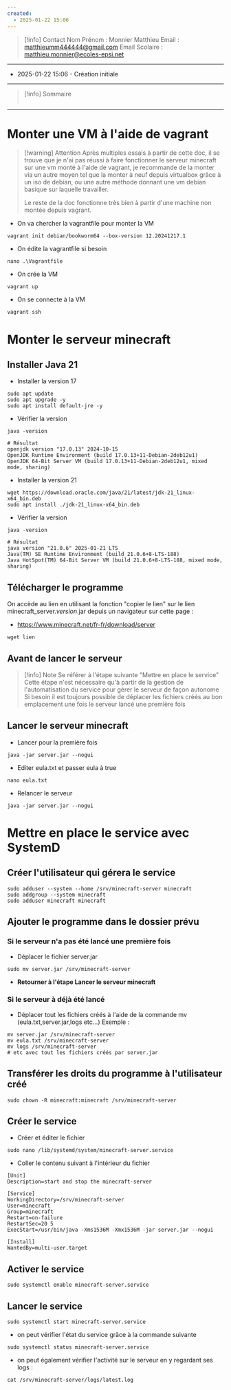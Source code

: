 ```yaml
---
created:
  - 2025-01-22 15:06
---
```

>[!info] Contact 
Nom Prénom : Monnier Matthieu
Email : matthieumm444444@gmail.com
Email Scolaire : matthieu.monnier@ecoles-epsi.net

---
- 2025-01-22 15:06 - Création initiale
---

> [!info] Sommaire
> ```table-of-contents
> ```

---
# Monter une VM à l'aide de vagrant

> [!warning] Attention
> Après multiples essais à partir de cette doc, il se trouve que je n'ai pas réussi à faire fonctionner le serveur minecraft sur une vm monté à l'aide de vagrant, je recommande de la monter via un autre moyen tel que la monter à neuf depuis virtualbox grâce à un iso de debian, ou une autre méthode donnant une vm debian basique sur laquelle travailler.
> 
> Le reste de la doc fonctionne très bien à partir d'une machine non montée depuis vagrant.

- On va chercher la vagrantfile pour monter la VM
```shell
vagrant init debian/bookworm64 --box-version 12.20241217.1
```
- On édite la vagrantfile si besoin
```shell
nano .\Vagrantfile
```
- On crée la VM
```shell
vagrant up
```
- On se connecte à la VM
```shell
vagrant ssh
```
# Monter le serveur minecraft
## Installer Java 21
- Installer la version 17
```shell
sudo apt update
sudo apt upgrade -y
sudo apt install default-jre -y
```
- Vérifier la version
```shell
java -version
```
```
# Résultat
openjdk version "17.0.13" 2024-10-15
OpenJDK Runtime Environment (build 17.0.13+11-Debian-2deb12u1)
OpenJDK 64-Bit Server VM (build 17.0.13+11-Debian-2deb12u1, mixed mode, sharing)
```
- Installer la version 21
```shell
wget https://download.oracle.com/java/21/latest/jdk-21_linux-x64_bin.deb
sudo apt install ./jdk-21_linux-x64_bin.deb
```
- Vérifier la version
```shell
java -version
```
```
# Résultat
java version "21.0.6" 2025-01-21 LTS
Java(TM) SE Runtime Environment (build 21.0.6+8-LTS-188)
Java HotSpot(TM) 64-Bit Server VM (build 21.0.6+8-LTS-188, mixed mode, sharing)
```

## Télécharger le programme
On accède au lien en utilisant la fonction "copier le lien" sur le lien minecraft_server.*version*.jar depuis un navigateur sur cette page :
- https://www.minecraft.net/fr-fr/download/server
```shell
wget lien
```
## Avant de lancer le serveur

> [!info] Note
> Se référer à l'étape suivante "Mettre en place le service"
> Cette étape n'est nécessaire qu'à partir de la gestion de l'automatisation du service pour gérer le serveur de façon autonome
> Si besoin il est toujours possible de déplacer les fichiers créés au bon emplacement une fois le serveur lancé une première fois

## Lancer le serveur minecraft
- Lancer pour la première fois
```shell
java -jar server.jar --nogui
```
- Editer eula.txt et passer eula à true
```shell
nano eula.txt
```
- Relancer le serveur
```Shell
java -jar server.jar --nogui
```
# Mettre en place le service avec SystemD
## Créer l'utilisateur qui gérera le service
```shell
sudo adduser --system --home /srv/minecraft-server minecraft
sudo addgroup --system minecraft
sudo adduser minecraft minecraft 
```
## Ajouter le programme dans le dossier prévu
### Si le serveur n'a pas été lancé une première fois
- Déplacer le fichier server.jar 
```shell
sudo mv server.jar /srv/minecraft-server
```
- **Retourner à l'étape Lancer le serveur minecraft**
### Si le serveur à déjà été lancé
- Déplacer tout les fichiers créés à l'aide de la commande mv (eula.txt,server.jar,logs etc...)
Exemple :
```shell
mv server.jar /srv/minecraft-server
mv eula.txt /srv/minecraft-server
mv logs /srv/minecraft-server
# etc avec tout les fichiers créés par server.jar
```
## Transférer les droits du programme à l'utilisateur créé
```shell
sudo chown -R minecraft:minecraft /srv/minecraft-server
```
## Créer le service
- Créer et éditer le fichier 
```shell
sudo nano /lib/systemd/system/minecraft-server.service
```
- Coller le contenu suivant à l'intérieur du fichier
```
[Unit]   
Description=start and stop the minecraft-server   
  
[Service]  
WorkingDirectory=/srv/minecraft-server  
User=minecraft  
Group=minecraft  
Restart=on-failure  
RestartSec=20 5  
ExecStart=/usr/bin/java -Xms1536M -Xmx1536M -jar server.jar --nogui  
  
[Install]  
WantedBy=multi-user.target
```
## Activer le service
```shell
sudo systemctl enable minecraft-server.service
```
## Lancer le service
```shell
sudo systemctl start minecraft-server.service
```
- on peut vérifier l'état du service grâce à la commande suivante
```shell
sudo systemctl status minecraft-server.service
```
- on peut également vérifier l'activité sur le serveur en y regardant ses logs : 
```shell
cat /srv/minecraft-server/logs/latest.log
```
